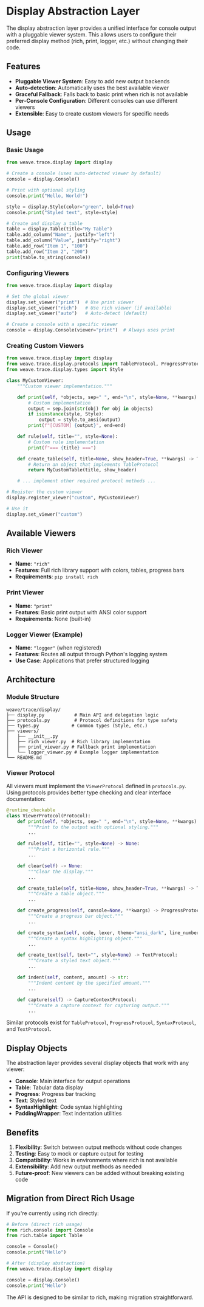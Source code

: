 # Display Abstraction Layer

The display abstraction layer provides a unified interface for console output with a pluggable viewer system. This allows users to configure their preferred display method (rich, print, logger, etc.) without changing their code.

## Features

- **Pluggable Viewer System**: Easy to add new output backends
- **Auto-detection**: Automatically uses the best available viewer
- **Graceful Fallback**: Falls back to basic print when rich is not available
- **Per-Console Configuration**: Different consoles can use different viewers
- **Extensible**: Easy to create custom viewers for specific needs

## Usage

### Basic Usage

```python
from weave.trace.display import display

# Create a console (uses auto-detected viewer by default)
console = display.Console()

# Print with optional styling
console.print("Hello, World!")

style = display.Style(color="green", bold=True)
console.print("Styled text", style=style)

# Create and display a table
table = display.Table(title="My Table")
table.add_column("Name", justify="left")
table.add_column("Value", justify="right")
table.add_row("Item 1", "100")
table.add_row("Item 2", "200")
print(table.to_string(console))
```

### Configuring Viewers

```python
from weave.trace.display import display

# Set the global viewer
display.set_viewer("print")  # Use print viewer
display.set_viewer("rich")   # Use rich viewer (if available)
display.set_viewer("auto")   # Auto-detect (default)

# Create a console with a specific viewer
console = display.Console(viewer="print")  # Always uses print
```

### Creating Custom Viewers

```python
from weave.trace.display import display
from weave.trace.display.protocols import TableProtocol, ProgressProtocol
from weave.trace.display.types import Style

class MyCustomViewer:
    """Custom viewer implementation."""

    def print(self, *objects, sep=" ", end="\n", style=None, **kwargs):
        # Custom implementation
        output = sep.join(str(obj) for obj in objects)
        if isinstance(style, Style):
            output = style.to_ansi(output)
        print(f"[CUSTOM] {output}", end=end)

    def rule(self, title="", style=None):
        # Custom rule implementation
        print(f"=== {title} ===")

    def create_table(self, title=None, show_header=True, **kwargs) -> TableProtocol:
        # Return an object that implements TableProtocol
        return MyCustomTable(title, show_header)

    # ... implement other required protocol methods ...

# Register the custom viewer
display.register_viewer("custom", MyCustomViewer)

# Use it
display.set_viewer("custom")
```

## Available Viewers

### Rich Viewer

- **Name**: `"rich"`
- **Features**: Full rich library support with colors, tables, progress bars
- **Requirements**: `pip install rich`

### Print Viewer

- **Name**: `"print"`
- **Features**: Basic print output with ANSI color support
- **Requirements**: None (built-in)

### Logger Viewer (Example)

- **Name**: `"logger"` (when registered)
- **Features**: Routes all output through Python's logging system
- **Use Case**: Applications that prefer structured logging

## Architecture

### Module Structure

```
weave/trace/display/
├── display.py           # Main API and delegation logic
├── protocols.py         # Protocol definitions for type safety
├── types.py            # Common types (Style, etc.)
├── viewers/
│   ├── __init__.py
│   ├── rich_viewer.py  # Rich library implementation
│   ├── print_viewer.py # Fallback print implementation
│   └── logger_viewer.py # Example logger implementation
└── README.md
```

### Viewer Protocol

All viewers must implement the `ViewerProtocol` defined in `protocols.py`. Using protocols provides better type checking and clear interface documentation:

```python
@runtime_checkable
class ViewerProtocol(Protocol):
    def print(self, *objects, sep=" ", end="\n", style=None, **kwargs) -> None:
        """Print to the output with optional styling."""
        ...

    def rule(self, title="", style=None) -> None:
        """Print a horizontal rule."""
        ...

    def clear(self) -> None:
        """Clear the display."""
        ...

    def create_table(self, title=None, show_header=True, **kwargs) -> TableProtocol:
        """Create a table object."""
        ...

    def create_progress(self, console=None, **kwargs) -> ProgressProtocol:
        """Create a progress bar object."""
        ...

    def create_syntax(self, code, lexer, theme="ansi_dark", line_numbers=False) -> SyntaxProtocol:
        """Create a syntax highlighting object."""
        ...

    def create_text(self, text="", style=None) -> TextProtocol:
        """Create a styled text object."""
        ...

    def indent(self, content, amount) -> str:
        """Indent content by the specified amount."""
        ...

    def capture(self) -> CaptureContextProtocol:
        """Create a capture context for capturing output."""
        ...
```

Similar protocols exist for `TableProtocol`, `ProgressProtocol`, `SyntaxProtocol`, and `TextProtocol`.

## Display Objects

The abstraction layer provides several display objects that work with any viewer:

- **Console**: Main interface for output operations
- **Table**: Tabular data display
- **Progress**: Progress bar tracking
- **Text**: Styled text
- **SyntaxHighlight**: Code syntax highlighting
- **PaddingWrapper**: Text indentation utilities

## Benefits

1. **Flexibility**: Switch between output methods without code changes
2. **Testing**: Easy to mock or capture output for testing
3. **Compatibility**: Works in environments where rich is not available
4. **Extensibility**: Add new output methods as needed
5. **Future-proof**: New viewers can be added without breaking existing code

## Migration from Direct Rich Usage

If you're currently using rich directly:

```python
# Before (direct rich usage)
from rich.console import Console
from rich.table import Table

console = Console()
console.print("Hello")

# After (display abstraction)
from weave.trace.display import display

console = display.Console()
console.print("Hello")
```

The API is designed to be similar to rich, making migration straightforward.
